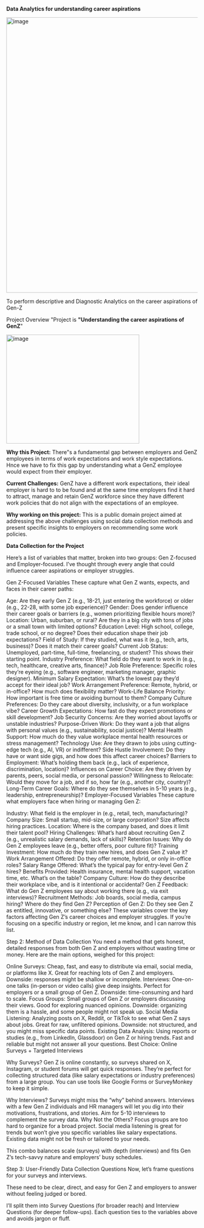 **Data Analytics for understanding career aspirations**

<img width="1399" height="723" alt="image" src="https://github.com/user-attachments/assets/baa4d0e6-7723-403c-99a3-25f75aaded84" />


To perform descriptive and Diagnostic Analytics on the career aspirations of Gen-Z

Project Overview
"Project is **"Understanding the career aspirations of GenZ**"

 <img width="350" height="286" alt="image" src="https://github.com/user-attachments/assets/7cb67d60-7bc1-42ae-9926-e95dcbd12d91" />


**Why this Project:** There"s a fundamental gap between employers and GenZ employees in terms of work expectations and work style expectations. Hnce we have to fix this gap by understanding what a GenZ employee would expect from their employer.

**Current Challenges:** GenZ have a different work expectations, their ideal employer is hard to to be found and at the same time employers find it hard to attract, manage and retain GenZ workforce since they have different work policies that do not align with the expectations of an employee.

**Why working on this project:** This is a public domain project aimed at addressing the above challenges using social data collection methods and present specific insights to employers on recommending some work policies.

**Data Collection for the Project**

Here’s a list of variables that matter, broken into two groups: Gen Z-focused and Employer-focused. I’ve thought through every angle that could influence career aspirations or employer struggles.

Gen Z-Focused Variables
These capture what Gen Z wants, expects, and faces in their career paths:

Age: Are they early Gen Z (e.g., 18-21, just entering the workforce) or older (e.g., 22-28, with some job experience)?
Gender: Does gender influence their career goals or barriers (e.g., women prioritizing flexible hours more)?
Location: Urban, suburban, or rural? Are they in a big city with tons of jobs or a small town with limited options?
Education Level: High school, college, trade school, or no degree? Does their education shape their job expectations?
Field of Study: If they studied, what was it (e.g., tech, arts, business)? Does it match their career goals?
Current Job Status: Unemployed, part-time, full-time, freelancing, or student? This shows their starting point.
Industry Preference: What field do they want to work in (e.g., tech, healthcare, creative arts, finance)?
Job Role Preference: Specific roles they’re eyeing (e.g., software engineer, marketing manager, graphic designer).
Minimum Salary Expectation: What’s the lowest pay they’d accept for their ideal job?
Work Arrangement Preference: Remote, hybrid, or in-office? How much does flexibility matter?
Work-Life Balance Priority: How important is free time or avoiding burnout to them?
Company Culture Preferences: Do they care about diversity, inclusivity, or a fun workplace vibe?
Career Growth Expectations: How fast do they expect promotions or skill development?
Job Security Concerns: Are they worried about layoffs or unstable industries?
Purpose-Driven Work: Do they want a job that aligns with personal values (e.g., sustainability, social justice)?
Mental Health Support: How much do they value workplace mental health resources or stress management?
Technology Use: Are they drawn to jobs using cutting-edge tech (e.g., AI, VR) or indifferent?
Side Hustle Involvement: Do they have or want side gigs, and how does this affect career choices?
Barriers to Employment: What’s holding them back (e.g., lack of experience, discrimination, location)?
Influences on Career Choice: Are they driven by parents, peers, social media, or personal passion?
Willingness to Relocate: Would they move for a job, and if so, how far (e.g., another city, country)?
Long-Term Career Goals: Where do they see themselves in 5-10 years (e.g., leadership, entrepreneurship)?
Employer-Focused Variables
These capture what employers face when hiring or managing Gen Z:

Industry: What field is the employer in (e.g., retail, tech, manufacturing)?
Company Size: Small startup, mid-size, or large corporation? Size affects hiring practices.
Location: Where is the company based, and does it limit their talent pool?
Hiring Challenges: What’s hard about recruiting Gen Z (e.g., unrealistic salary demands, lack of skills)?
Retention Issues: Why do Gen Z employees leave (e.g., better offers, poor culture fit)?
Training Investment: How much do they train new hires, and does Gen Z value it?
Work Arrangement Offered: Do they offer remote, hybrid, or only in-office roles?
Salary Range Offered: What’s the typical pay for entry-level Gen Z hires?
Benefits Provided: Health insurance, mental health support, vacation time, etc. What’s on the table?
Company Culture: How do they describe their workplace vibe, and is it intentional or accidental?
Gen Z Feedback: What do Gen Z employees say about working there (e.g., via exit interviews)?
Recruitment Methods: Job boards, social media, campus hiring? Where do they find Gen Z?
Perception of Gen Z: Do they see Gen Z as entitled, innovative, or something else?
These variables cover the key factors affecting Gen Z’s career choices and employer struggles. If you’re focusing on a specific industry or region, let me know, and I can narrow this list.

Step 2: Method of Data Collection
You need a method that gets honest, detailed responses from both Gen Z and employers without wasting time or money. Here are the main options, weighed for this project:

Online Surveys: Cheap, fast, and easy to distribute via email, social media, or platforms like X. Great for reaching lots of Gen Z and employers. Downside: responses might be shallow or incomplete.
Interviews: One-on-one talks (in-person or video calls) give deep insights. Perfect for employers or a small group of Gen Z. Downside: time-consuming and hard to scale.
Focus Groups: Small groups of Gen Z or employers discussing their views. Good for exploring nuanced opinions. Downside: organizing them is a hassle, and some people might not speak up.
Social Media Listening: Analyzing posts on X, Reddit, or TikTok to see what Gen Z says about jobs. Great for raw, unfiltered opinions. Downside: not structured, and you might miss specific data points.
Existing Data Analysis: Using reports or studies (e.g., from LinkedIn, Glassdoor) on Gen Z or hiring trends. Fast and reliable but might not answer all your questions.
Best Choice: Online Surveys + Targeted Interviews

Why Surveys? Gen Z is online constantly, so surveys shared on X, Instagram, or student forums will get quick responses.
They’re perfect for collecting structured data (like salary expectations or industry preferences) from a large group. You can use tools like Google Forms or SurveyMonkey to keep it simple.

Why Interviews? Surveys might miss the “why” behind answers. Interviews with a few Gen Z individuals and HR managers will let you dig into their motivations, frustrations, and stories. Aim for 5-10 interviews to complement the survey data.
Why Not the Others? Focus groups are too hard to organize for a broad project.
Social media listening is great for trends but won’t give you specific variables like salary expectations. Existing data might not be fresh or tailored to your needs.

This combo balances scale (surveys) with depth (interviews) and fits Gen Z’s tech-savvy nature and employers’ busy schedules.

Step 3: User-Friendly Data Collection Questions
Now, let’s frame questions for your surveys and interviews.

These need to be clear, direct, and easy for Gen Z and employers to answer without feeling judged or bored.

I’ll split them into Survey Questions (for broader reach) and Interview Questions (for deeper follow-ups). Each question ties to the variables above and avoids jargon or fluff.
